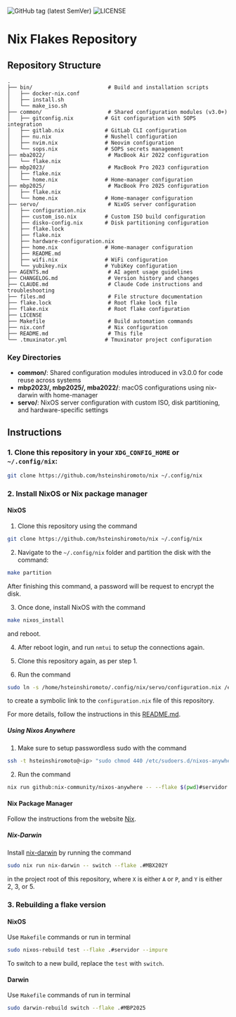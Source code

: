 ![GitHub tag (latest SemVer)](https://img.shields.io/github/v/tag/hsteinshiromoto/nix?style=flat)
![LICENSE](https://img.shields.io/badge/license-MIT-lightgrey.svg)
# Nix Flakes Repository

## Repository Structure

```
.
├── bin/                        # Build and installation scripts
│   ├── docker-nix.conf
│   ├── install.sh
│   └── make_iso.sh
├── common/                     # Shared configuration modules (v3.0+)
│   ├── gitconfig.nix          # Git configuration with SOPS integration
│   ├── gitlab.nix             # GitLab CLI configuration
│   ├── nu.nix                 # Nushell configuration
│   ├── nvim.nix               # Neovim configuration
│   └── sops.nix               # SOPS secrets management
├── mba2022/                    # MacBook Air 2022 configuration
│   └── flake.nix
├── mbp2023/                    # MacBook Pro 2023 configuration
│   ├── flake.nix
│   └── home.nix               # Home-manager configuration
├── mbp2025/                    # MacBook Pro 2025 configuration
│   ├── flake.nix
│   └── home.nix               # Home-manager configuration
├── servo/                      # NixOS server configuration
│   ├── configuration.nix
│   ├── custom_iso.nix         # Custom ISO build configuration
│   ├── disko-config.nix       # Disk partitioning configuration
│   ├── flake.lock
│   ├── flake.nix
│   ├── hardware-configuration.nix
│   ├── home.nix               # Home-manager configuration
│   ├── README.md
│   ├── wifi.nix               # WiFi configuration
│   └── yubikey.nix            # YubiKey configuration
├── AGENTS.md                   # AI agent usage guidelines
├── CHANGELOG.md                # Version history and changes
├── CLAUDE.md                   # Claude Code instructions and troubleshooting
├── files.md                    # File structure documentation
├── flake.lock                  # Root flake lock file
├── flake.nix                   # Root flake configuration
├── LICENSE
├── Makefile                    # Build automation commands
├── nix.conf                    # Nix configuration
├── README.md                   # This file
└── .tmuxinator.yml            # Tmuxinator project configuration

```

### Key Directories

- **common/**: Shared configuration modules introduced in v3.0.0 for code reuse across systems
- **mbp2023/, mbp2025/, mba2022/**: macOS configurations using nix-darwin with home-manager
- **servo/**: NixOS server configuration with custom ISO, disk partitioning, and hardware-specific settings

## Instructions

### 1. Clone this repository in your `XDG_CONFIG_HOME` or `~/.config/nix`:
```bash
git clone https://github.com/hsteinshiromoto/nix ~/.config/nix
```

### 2. Install NixOS or Nix package manager

#### NixOS

1. Clone this repository using the command
```bash
git clone https://github.com/hsteinshiromoto/nix ~/.config/nix
```

2. Navigate to the `~/.config/nix` folder and partition the disk with the command:
```bash
make partition
```
After finishing this command, a password will be request to encrypt the disk.

3. Once done, install NixOS with the command
```bash
make nixos_install
```
and reboot.

4. After reboot login, and run `nmtui` to setup the connections again.

5. Clone this repository again, as per step 1.

6. Run the command
```bash
sudo ln -s /home/hsteinshiromoto/.config/nix/servo/configuration.nix /etc/nixos/
```
to create a symbolic link to the `configuration.nix` file of this repository.

For more details, follow the instructions in this [README.md](servo/README.md).

##### Using Nixos Anywhere

1. Make sure to setup passwordless sudo with the command
```bash
ssh -t hsteinshiromoto@<ip> "sudo chmod 440 /etc/sudoers.d/nixos-anywhere && sudo grep -E '^\s*#includedir\s+/etc/sudoers.d' /etc/sudoers || echo '@includedir /etc/sudoers.d' | sudo tee -a /etc/sudoers"

```
2. Run the command
```bash
nix run github:nix-community/nixos-anywhere -- --flake $(pwd)#servidor --target-host hsteinshiromoto@<ip>
```

#### Nix Package Manager

Follow the instructions from the website [Nix](https://nixos.org/download/).

##### Nix-Darwin

Install [nix-darwin](https://github.com/nix-darwin/nix-darwin) by running the command

```bash
sudo nix run nix-darwin -- switch --flake .#MBX202Y
```
in the project root of this repository, where `X` is either `A` or `P`, and `Y` is either 2, 3, or 5.


### 3. Rebuilding a flake version

#### NixOS

Use `Makefile` commands or run in terminal

```bash
sudo nixos-rebuild test --flake .#servidor --impure
```
To switch to a new build, replace the `test` with `switch`.

#### Darwin

Use `Makefile` commands of run in terminal
```bash
sudo darwin-rebuild switch --flake .#MBP2025
```
